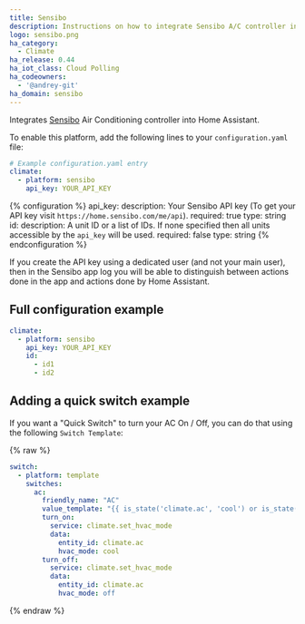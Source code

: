 ```yaml
---
title: Sensibo
description: Instructions on how to integrate Sensibo A/C controller into Home Assistant.
logo: sensibo.png
ha_category:
  - Climate
ha_release: 0.44
ha_iot_class: Cloud Polling
ha_codeowners:
  - '@andrey-git'
ha_domain: sensibo
---
```


Integrates [Sensibo](https://sensibo.com) Air Conditioning controller into Home Assistant.

To enable this platform, add the following lines to your `configuration.yaml` file:

```yaml
# Example configuration.yaml entry
climate:
  - platform: sensibo
    api_key: YOUR_API_KEY
```

{% configuration %}
api_key:
  description: Your Sensibo API key (To get your API key visit `https://home.sensibo.com/me/api`).
  required: true
  type: string
id:
  description: A unit ID or a list of IDs. If none specified then all units accessible by the `api_key` will be used.
  required: false
  type: string
{% endconfiguration %}

<div class="note">
If you create the API key using a dedicated user (and not your main user),
then in the Sensibo app log you will be able to distinguish between actions
done in the app and actions done by Home Assistant.
</div>

## Full configuration example

```yaml
climate:
  - platform: sensibo
    api_key: YOUR_API_KEY
    id:
      - id1
      - id2
```

## Adding a quick switch example

If you want a "Quick Switch" to turn your AC On / Off, you can do that using the following `Switch Template`:

{% raw %}

```yaml
switch:
  - platform: template
    switches:
      ac:
        friendly_name: "AC"
        value_template: "{{ is_state('climate.ac', 'cool') or is_state('climate.ac', 'heat') or is_state('climate.ac', 'dry') or is_state('climate.ac', 'fan_only') }}"
        turn_on:
          service: climate.set_hvac_mode
          data:
            entity_id: climate.ac
            hvac_mode: cool
        turn_off:
          service: climate.set_hvac_mode
          data:
            entity_id: climate.ac
            hvac_mode: off
```

{% endraw %}
